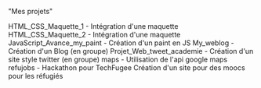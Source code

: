 "Mes projets" 

HTML_CSS_Maquette_1 - Intégration d'une maquette
HTML_CSS_Maquette_2 - Intégration d'une maquette
JavaScript_Avance_my_paint - Création d'un paint en JS
My_weblog - Création d'un Blog (en groupe)
Projet_Web_tweet_academie - Création d'un site style twitter (en groupe)
maps - Utilisation de l'api google maps
refujobs - Hackathon pour TechFugee Création d'un site pour des moocs pour les réfugiés
